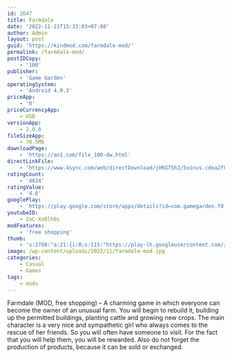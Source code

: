 ```yaml
---
id: 2647
title: Farmdale
date: '2022-11-21T15:33:03+07:00'
author: Admin
layout: post
guid: 'https://kindmod.com/farmdale-mod/'
permalink: /farmdale-mod/
postIDCopy:
    - '100'
publisher:
    - 'Game Garden'
operatingSystem:
    - 'Android 4.0.3'
priceApp:
    - '0'
priceCurrencyApp:
    - USD
versionApp:
    - 2.0.0
fileSizeApp:
    - 70.5Mb
downloadPage:
    - 'https://an1.com/file_100-dw.html'
directLinkFile:
    - 'https://www.4sync.com/web/directDownload/jHKG75hJ/5oinus.cdea2f0c060836453e05f7c58bfd471a'
ratingCount:
    - '4824'
ratingValue:
    - '4.6'
googlePlay:
    - 'https://play.google.com/store/apps/details?id=com.gamegarden.fd'
youtubeID:
    - 2oC-XxRlh0s
modFeatures:
    - 'free shopping'
thumb:
    - 's:2708:"a:21:{i:0;s:115:"https://play-lh.googleusercontent.com/z5CNVPa3xhGSh82gwZcNfRHPLLQ_3Me5li3CZzUQWXwocqZxk33d3GBxAN3wDe9hH3o=w526-h296";i:1;s:115:"https://play-lh.googleusercontent.com/QQZfkLkmpe_otkFDnbqcsxJitYjXKtTuMQWDEVbj03J6EFYevFjonXrD6F5nASWrXhE=w526-h296";i:2;s:115:"https://play-lh.googleusercontent.com/c3T5jpm6WAfLSAcK6ZOE8K-DIEjkzIKnrHVrn0p-l9w959wyw7BpmeyuQ4-o87v6fC8=w526-h296";i:3;s:115:"https://play-lh.googleusercontent.com/0zRJBBEo0Gw3gtFoVwrj8jdYmdrM81diklddZakpZtXRO8EeOZn3JY6RuX1JECWLqLM=w526-h296";i:4;s:115:"https://play-lh.googleusercontent.com/RG4fokR2v8ML7JBJmd5CSEYhpjNsnvW47kFU_R5sltXpRGUcx4fszkWEbJmDBJ0SmS0=w526-h296";i:5;s:114:"https://play-lh.googleusercontent.com/8kbkti4ZAkzl9Dn5HQVjLJ2D0zNQZvDbOVAmrsHQQ-4e36JeFcMoZvKOlnhTqUbtMQ=w526-h296";i:6;s:116:"https://play-lh.googleusercontent.com/x9EvxsyOtEOYPXlQu5yVvgPnNHafFSkwuHYQXZYyDJKTJtsh6kfCUZWkBSjJlei8rdKb=w526-h296";i:7;s:116:"https://play-lh.googleusercontent.com/2sTaxutxAdadR8kVJAzr8yKCJ_G9_eLgxUXP5TYNo1M9D2AuP4Z9h22Q9lLuYrRc-FVS=w526-h296";i:8;s:116:"https://play-lh.googleusercontent.com/YKorTG-xB0Ki3uPBLcbl_YwQLFiAyKHq5m804nHU6k5CgpBC-1507bbOqnPPsWAGDy6c=w526-h296";i:9;s:114:"https://play-lh.googleusercontent.com/BiM3ypWhTMfFeTnlB7oELpR6BleiXyrFpXSVJHhlTQ1WI4Av0UmDoIfV9A1PeBEKWA=w526-h296";i:10;s:114:"https://play-lh.googleusercontent.com/P8FGpt1q_HrRzJLEs9f7c4xFR64ZPP9tlb8C69c99GhJvZ2Iya8QSSOLXj9b7mVPoA=w526-h296";i:11;s:116:"https://play-lh.googleusercontent.com/0OJ_OETw-mO7JuzlTI-4MZM0HV12xsmPZfP1wBO8zk10rERcTzz35a55lLakYnsHmIqH=w526-h296";i:12;s:116:"https://play-lh.googleusercontent.com/xo-C8q9sck-e74hstehCzT-IsHJ7WH0HMwiss3ou4OD8XbtG6Ly8quo-WQLTQi0hNWnm=w526-h296";i:13;s:116:"https://play-lh.googleusercontent.com/wbo4K6Tx44xN_VNF8zXRKvSuinPmAbW7lOlBn30KavthwsN50vCKlQZVdAdDqzP78uev=w526-h296";i:14;s:115:"https://play-lh.googleusercontent.com/AIfxb7_pIGRtCThYXnws113ia3Wmq4KfOMdDHms0OhsfTIMQ_JGds6WhLV8bBffgFwY=w526-h296";i:15;s:114:"https://play-lh.googleusercontent.com/Dj6AUPp78Jzm7oijrVwEV6gWAKl0hci3fwLcaPbz7fBuZ9K8KSl27s6ZppjZrUN08g=w526-h296";i:16;s:115:"https://play-lh.googleusercontent.com/PkdfqoYgqrknbqu6YI2DoBIA1WyMoPHmfYPiIu3E2EVo1uV10pjOWx1znXwgvh0lT0c=w526-h296";i:17;s:116:"https://play-lh.googleusercontent.com/B4JmVDJ4-vIN__I4hR_ssyDTQMD3a16f-K1J6tIhs8m8u3UTAGJNrHKg-4bT6eo1TGU4=w526-h296";i:18;s:115:"https://play-lh.googleusercontent.com/YcMZc0BdaA0ZIcNhU5b6jiozEUVQJQJwwbQxhaPW-dwVMkTZShPeUQD79H1FGlMAVbY=w526-h296";i:19;s:115:"https://play-lh.googleusercontent.com/ibmayzZLxr2ODtqdp8eppzMUzTMiQcW4G2b_ASE-6e_u7po0O4E9Ev8augX-oRl-rpA=w526-h296";i:20;s:114:"https://play-lh.googleusercontent.com/RDE7UqJMNMK_YGZHPpvJuOqPoB9akboUVjSarkWAZZDP6YH2Elgb0D2-CdM9_eTnAQ=w526-h296";}";'
image: /wp-content/uploads/2022/11/farmdale-mod.jpg
categories:
    - Casual
    - Games
tags:
    - mods
---
```


Farmdale (MOD, free shopping) – A charming game in which everyone can become the owner of an unusual farm. You will begin to rebuild it, building up the permitted buildings, planting cattle and growing new crops. The main character is a very nice and sympathetic girl who always comes to the rescue of her friends. So you will often have someone to visit. For the fact that you will help them, you will be rewarded. Also do not forget the production of products, because it can be sold or exchanged.
